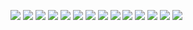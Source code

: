 ![](01669654825.png)
![](01669655605.png)
![](01669655610.png)
![](01669655616.png)
![](01669655660.png)
![](01669655668.png)
![](01669655674.png)
![](01669655680.png)
![](01669655809.png)
![](1669655092.png)
![](1669655097.png)
![](1669655107.png)
![](1669655549.png)
![](1669655565.png)
